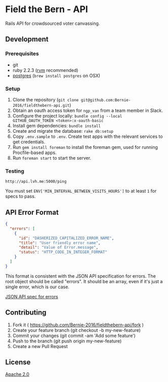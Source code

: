 # Field the Bern - API

Rails API for crowdsourced voter canvassing.

## Development

### Prerequisites

* git
* ruby 2.2.3 ([rvm](https://rvm.io) recommended)
* [postgres](http://www.postgresql.org/) (`brew install postgres` on OSX)

### Setup

1. Clone the repository (`git clone git@github.com:Bernie-2016/fieldthebern-api.git`)
2. Obtain an oauth access token for `ngp_van` from a team member in Slack.
3. Configure the project locally: `bundle config --local GITHUB_OAUTH_TOKEN <token>:x-oauth-basic`
4. Install gem dependencies: `bundle install`
5. Create and migrate the database: `rake db:setup`
6. Copy `.env.sample` to `.env`. Create test apps with the relevant services to get credentials.
7. Run `gem install foreman` to install the foreman gem, used for running Procfile-based apps.
8. Run `foreman start` to start the server.

### Testing
`http://api.lvh.me:5000/ping`

You must set `ENV['MIN_INTERVAL_BETWEEN_VISITS_HOURS']` to at least `1` for specs to pass.

## API Error Format

```json
{
  "errors": [
    {
      "id": "DASHERIZED_CAPITALIZED_ERROR_NAME",
      "title": "User friendly error name",
      "detail": "Value of Error.message",
      "status": "HTTP_CODE_IN_INTEGER_FORMAT"
    }
  ]
}
```

This format is consistent with the JSON API specification for errors. The root object should be called "errors". It should be an array, even if it's just a single error, which is our case.

[JSON API spec for errors](http://jsonapi.org/format/#errors)

## Contributing

1. Fork it ( https://github.com/Bernie-2016/fieldthebern-api/fork )
2. Create your feature branch (git checkout -b my-new-feature)
3. Commit your changes (git commit -am 'Add some feature')
4. Push to the branch (git push origin my-new-feature)
5. Create a new Pull Request

## License

[Apache 2.0](http://www.apache.org/licenses/LICENSE-2.0)
